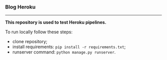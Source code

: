 ### Blog Heroku
___
**This repository is used to test Heroku pipelines.**  

To run locally follow these steps:
- сlone repository;
- install requirements:
    `pip install -r requirements.txt`;
- runserver command:
    `python manage.py runserver`.